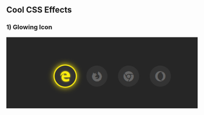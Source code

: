 ## Cool CSS Effects
### 1) Glowing Icon
![alt text](https://github.com/codewithpriyesh/Cool-CSS-Effects/blob/master/1.png?raw=true)
